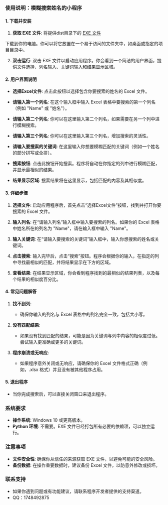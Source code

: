 

### 使用说明：模糊搜索姓名的小程序

#### 1. 下载并安装

1. **获取 EXE 文件**: 将提供dist目录下的 [ EXE 文件](https://github.com/Pitohuie/fuzzy_search/releases/tag/v0.1.0)

下载到你的电脑。你可以将它放置在一个易于访问的文件夹中，如桌面或指定的项目目录中。

2. **双击运行**: 双击 EXE 文件以启动应用程序。你会看到一个简洁的用户界面，提供文件选择、列名输入、关键词输入和结果显示区域。

#### 2. 用户界面说明

- **选择Excel文件**: 点击此按钮以选择包含你要搜索的姓名的 Excel 文件。
  
- **请输入第一个列名**: 在这个输入框中输入 Excel 表格中要搜索的第一个列名（例如 "Name" 或 "姓名"）。

- **请输入第二个列名**: 你可以在这里输入第二个列名，如果需要在另一个列中进行模糊搜索。

- **请输入第三个列名**: 你可以在这里输入第三个列名，增加搜索的灵活性。

- **请输入要搜索的关键词**: 在这里输入你想要模糊匹配的关键词（例如一个姓名的部分拼写或全拼）。

- **搜索按钮**: 点击此按钮开始搜索。程序将自动在你指定的列中进行模糊匹配，并显示最相似的结果。

- **结果显示区域**: 搜索结果将在这里显示，包括匹配的内容及其相似度。

#### 3. 详细步骤

1. **选择文件**: 启动应用程序后，首先点击“选择Excel文件”按钮，找到并打开你要搜索的 Excel 文件。

2. **输入列名**: 在“请输入列名”输入框中输入要搜索的列名。如果你的 Excel 表格中姓名所在的列名为 "Name"，请在输入框中输入 "Name"。

3. **输入关键词**: 在“请输入要搜索的关键词”输入框中，输入你想搜索的姓名或关键词。

4. **点击搜索**: 输入完毕后，点击“搜索”按钮。程序会根据你的输入，在指定的列中寻找最相似的匹配，并将结果显示在下方的区域。

5. **查看结果**: 在结果显示区域，你会看到程序找到的最相似的结果列表，以及每个结果的相似度百分比。

#### 4. 常见问题解答

1. **找不到列**:
   - 确保你输入的列名与 Excel 表格中的列名完全一致，包括大小写。

2. **没有匹配结果**:
   - 如果没有找到匹配的结果，可能是因为关键词与列中内容的相似度过低。尝试输入更准确或更多的关键词。

3. **程序崩溃或无响应**:
   - 如果程序意外关闭或无响应，请确保你的 Excel 文件格式正确（例如，.xlsx 格式）并且没有被其他程序占用。

#### 5. 退出程序

- 当你完成搜索后，可以直接关闭窗口来退出程序。

### 系统要求

- **操作系统**: Windows 10 或更高版本。
- **Python 环境**: 不需要。EXE 文件已经打包所有必要的依赖项，可以独立运行。

### 注意事项

- **文件安全性**: 确保你从信任的来源获取 EXE 文件，以避免可能的安全风险。
- **备份数据**: 在操作重要数据时，建议备份 Excel 文件，以防意外修改或损坏。

### 联系支持

- 如果你遇到问题或有功能建议，请联系程序开发者提供的支持渠道。
- QQ：1748492875
